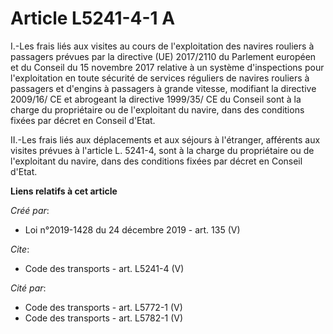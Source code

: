 # Article L5241-4-1 A

I.-Les frais liés aux visites au cours de l'exploitation des navires rouliers à passagers prévues par la directive (UE)
2017/2110 du Parlement européen et du Conseil du 15 novembre 2017 relative à un système d'inspections pour l'exploitation en
toute sécurité de services réguliers de navires rouliers à passagers et d'engins à passagers à grande vitesse, modifiant la
directive 2009/16/ CE et abrogeant la directive 1999/35/ CE du Conseil sont à la charge du propriétaire ou de l'exploitant du
navire, dans des conditions fixées par décret en Conseil d'Etat. 

II.-Les frais liés aux déplacements et aux séjours à l'étranger, afférents aux visites prévues à l'article L. 5241-4, sont à
la charge du propriétaire ou de l'exploitant du navire, dans des conditions fixées par décret en Conseil d'Etat.

**Liens relatifs à cet article**

_Créé par_:

  - Loi n°2019-1428 du 24 décembre 2019 - art. 135 (V)

_Cite_:

  - Code des transports - art. L5241-4 (V)

_Cité par_:

  - Code des transports - art. L5772-1 (V)
  - Code des transports - art. L5782-1 (V)
